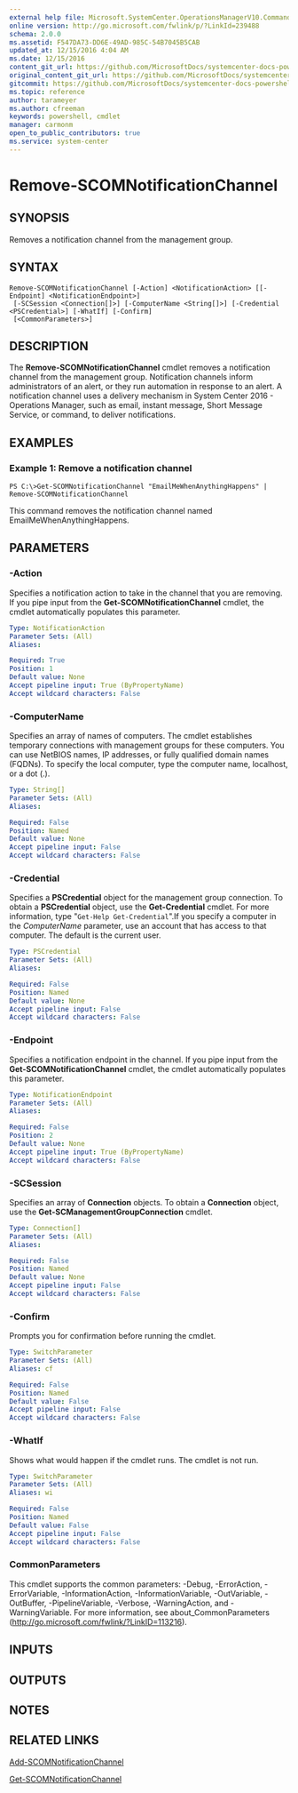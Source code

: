 ```yaml
---
external help file: Microsoft.SystemCenter.OperationsManagerV10.Commands.dll-Help.xml
online version: http://go.microsoft.com/fwlink/p/?LinkId=239488
schema: 2.0.0
ms.assetid: F547DA73-DD6E-49AD-985C-54B7045B5CAB
updated_at: 12/15/2016 4:04 AM
ms.date: 12/15/2016
content_git_url: https://github.com/MicrosoftDocs/systemcenter-docs-powershell/blob/master/systemcenter-cmdlets/SystemCenter2016/OperationsManager/vlatest/Remove-SCOMNotificationChannel.md
original_content_git_url: https://github.com/MicrosoftDocs/systemcenter-docs-powershell/blob/master/systemcenter-cmdlets/SystemCenter2016/OperationsManager/vlatest/Remove-SCOMNotificationChannel.md
gitcommit: https://github.com/MicrosoftDocs/systemcenter-docs-powershell/blob/7df4508c7b907a214e6a8eca76037b06065ef078/systemcenter-cmdlets/SystemCenter2016/OperationsManager/vlatest/Remove-SCOMNotificationChannel.md
ms.topic: reference
author: tarameyer
ms.author: cfreeman
keywords: powershell, cmdlet
manager: carmonm
open_to_public_contributors: true
ms.service: system-center
---
```


# Remove-SCOMNotificationChannel

## SYNOPSIS
Removes a notification channel from the management group.

## SYNTAX

```
Remove-SCOMNotificationChannel [-Action] <NotificationAction> [[-Endpoint] <NotificationEndpoint>]
 [-SCSession <Connection[]>] [-ComputerName <String[]>] [-Credential <PSCredential>] [-WhatIf] [-Confirm]
 [<CommonParameters>]
```

## DESCRIPTION
The **Remove-SCOMNotificationChannel** cmdlet removes a notification channel from the management group.
Notification channels inform administrators of an alert, or they run automation in response to an alert.
A notification channel uses a delivery mechanism in System Center 2016 - Operations Manager, such as email, instant message, Short Message Service, or command, to deliver notifications.

## EXAMPLES

### Example 1: Remove a notification channel
```
PS C:\>Get-SCOMNotificationChannel "EmailMeWhenAnythingHappens" | Remove-SCOMNotificationChannel
```

This command removes the notification channel named EmailMeWhenAnythingHappens.

## PARAMETERS

### -Action
Specifies a notification action to take in the channel that you are removing.
If you pipe input from the **Get-SCOMNotificationChannel** cmdlet, the cmdlet automatically populates this parameter.

```yaml
Type: NotificationAction
Parameter Sets: (All)
Aliases: 

Required: True
Position: 1
Default value: None
Accept pipeline input: True (ByPropertyName)
Accept wildcard characters: False
```

### -ComputerName
Specifies an array of names of computers.
The cmdlet establishes temporary connections with management groups for these computers.
You can use NetBIOS names, IP addresses, or fully qualified domain names (FQDNs).
To specify the local computer, type the computer name, localhost, or a dot (.).

```yaml
Type: String[]
Parameter Sets: (All)
Aliases: 

Required: False
Position: Named
Default value: None
Accept pipeline input: False
Accept wildcard characters: False
```

### -Credential
Specifies a **PSCredential** object for the management group connection.
To obtain a **PSCredential** object, use the **Get-Credential** cmdlet.
For more information, type "`Get-Help Get-Credential`".If you specify a computer in the *ComputerName* parameter, use an account that has access to that computer.
The default is the current user.

```yaml
Type: PSCredential
Parameter Sets: (All)
Aliases: 

Required: False
Position: Named
Default value: None
Accept pipeline input: False
Accept wildcard characters: False
```

### -Endpoint
Specifies a notification endpoint in the channel.
If you pipe input from the **Get-SCOMNotificationChannel** cmdlet, the cmdlet automatically populates this parameter.

```yaml
Type: NotificationEndpoint
Parameter Sets: (All)
Aliases: 

Required: False
Position: 2
Default value: None
Accept pipeline input: True (ByPropertyName)
Accept wildcard characters: False
```

### -SCSession
Specifies an array of **Connection** objects.
To obtain a **Connection** object, use the **Get-SCManagementGroupConnection** cmdlet.

```yaml
Type: Connection[]
Parameter Sets: (All)
Aliases: 

Required: False
Position: Named
Default value: None
Accept pipeline input: False
Accept wildcard characters: False
```

### -Confirm
Prompts you for confirmation before running the cmdlet.

```yaml
Type: SwitchParameter
Parameter Sets: (All)
Aliases: cf

Required: False
Position: Named
Default value: False
Accept pipeline input: False
Accept wildcard characters: False
```

### -WhatIf
Shows what would happen if the cmdlet runs.
The cmdlet is not run.

```yaml
Type: SwitchParameter
Parameter Sets: (All)
Aliases: wi

Required: False
Position: Named
Default value: False
Accept pipeline input: False
Accept wildcard characters: False
```

### CommonParameters
This cmdlet supports the common parameters: -Debug, -ErrorAction, -ErrorVariable, -InformationAction, -InformationVariable, -OutVariable, -OutBuffer, -PipelineVariable, -Verbose, -WarningAction, and -WarningVariable. For more information, see about_CommonParameters (http://go.microsoft.com/fwlink/?LinkID=113216).

## INPUTS

## OUTPUTS

## NOTES

## RELATED LINKS

[Add-SCOMNotificationChannel](xref:SystemCenter2016/OperationsManager/vlatest/Add-SCOMNotificationChannel.md)

[Get-SCOMNotificationChannel](xref:SystemCenter2016/OperationsManager/vlatest/Get-SCOMNotificationChannel.md)


